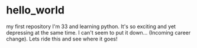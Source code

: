 # hello_world
my first repository
I'm 33 and learning python. It's so exciting and yet depressing at the same time. I can't seem to put it down... (Incoming career change). Lets ride this and see where it goes!
